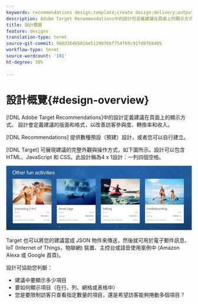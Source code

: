 ```yaml
---
keywords: recommendations design;template;create design;delivery;output
description: Adobe Target Recommendations中的設計可定義建議在頁面上的顯示方式。 設計會定義建議的版面和格式，以改善訪客參與度、轉換率和收入。
title: 設計概覽
feature: designs
translation-type: tm+mt
source-git-commit: 968d36d65016e51290f6bf754f69c91fd8f68405
workflow-type: tm+mt
source-wordcount: '191'
ht-degree: 30%

---
```



# 設計概覽{#design-overview}

[!DNL Adobe Target Recommendations]中的設計定義建議在頁面上的顯示方式。 設計會定義建議的版面和格式，以改善訪客參與度、轉換率和收入。

[!DNL Recommendations] 提供數種預設（預建）設計，或者您可以自行建立。

[!DNL Target] 可展現建議的完整外觀與操作方式，如下圖所示。設計可以包含 HTML、JavaScript 和 CSS。此設計稱為4 x 1設計：一列四個空格。

![](assets/velocity_example.png)

Target 也可以將您的建議當成 JSON 物件來傳送，然後就可用於電子郵件訊息、IoT (Internet of Things，物聯網) 裝置、主控台或語音使用案例中 (Amazon Alexa 或 Google 首頁)。

設計可協助您判斷：

* 建議中要顯示多少項目
* 要如何顯示項目（在行、列、網格或表格中）
* 您是要限制訪客只查看指定數量的項目，還是希望訪客能夠捲動多個項目？

